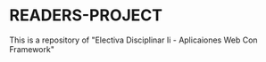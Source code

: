 # READERS-PROJECT
This is a repository of "Electiva Disciplinar Ii - Aplicaiones Web Con Framework"
